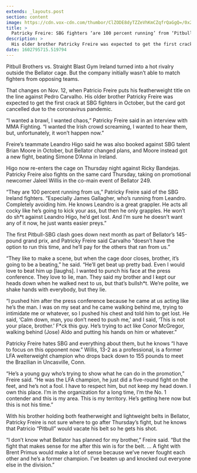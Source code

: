 ```yaml
--- 
extends: _layouts.post 
section: content 
image: https://cdn.vox-cdn.com/thumbor/ClZODE8dyTZZeVhKmCZqfrQaGgQ=/0x25:1920x1030/fit-in/1200x630/cdn.vox-cdn.com/uploads/chorus_asset/file/19565142/253_Tofiq_Musaev_x_Patricky_Pitbull.jpg 
title: > 
  Patricky Freire: SBG fighters ‘are 100 percent running’ from ‘Pitbull’ Brothers 
description: > 
  His older brother Patricky Freire was expected to get the first crack at SBG fighters in October, but the card got cancelled due to the coronavirus pandemic.“I wanted a brawl, I wanted chaos,” Patricky Freire said in an interview with MMA Fighting.Patricky Freire also fights on the same card Thursday, taking on promotional newcomer Jaleel Willis in the co-main event of Bellator 249.“They are 100 percent running from us,” Patricky Freire said of the SBG Ireland fighters.“I don’t know what Bellator has planned for my brother,” Freire said. 
date: 1602795715.519794 
--- 
```

Pitbull Brothers vs. Straight Blast Gym Ireland turned into a hot rivalry outside the Bellator cage. But the company initially wasn’t able to match fighters from opposing teams.

That changes on Nov. 12, when Patricio Freire puts his featherweight title on the line against Pedro Carvalho. His older brother Patricky Freire was expected to get the first crack at SBG fighters in October, but the card got cancelled due to the coronavirus pandemic.

“I wanted a brawl, I wanted chaos,” Patricky Freire said in an interview with MMA Fighting. “I wanted the Irish crowd screaming, I wanted to hear them, but, unfortunately, it won’t happen now.”

Freire’s teammate Leandro Higo said he was also booked against SBG talent Brian Moore in October, but Bellator changed plans, and Moore instead got a new fight, beating Simone D’Anna in Ireland.

Higo now re-enters the cage on Thursday night against Ricky Bandejas. Patricky Freire also fights on the same card Thursday, taking on promotional newcomer Jaleel Willis in the co-main event of Bellator 249.

“They are 100 percent running from us,” Patricky Freire said of the SBG Ireland fighters. “Especially James Gallagher, who’s running from Leandro. Completely avoiding him. He knows Leandro is a great grappler. He acts all cocky like he’s going to kick your ass, but then he only grapples. He won’t do sh*t against Leandro Higo, he’d get lost. And I’m sure he doesn’t want any of it now, he just wants easier preys.”

The first Pitbull-SBG clash goes down next month as part of Bellator’s 145-pound grand prix, and Patricky Freire said Carvalho “doesn’t have the option to run this time, and he’ll pay for the others that ran from us.”

“They like to make a scene, but when the cage door closes, brother, it’s going to be a beating,” he said. “He’ll get beat up pretty bad. Even I would love to beat him up [laughs]. I wanted to punch his face at the press conference. They love to lie, man. They said my brother and I kept our heads down when he walked next to us, but that’s bullsh*t. We’re polite, we shake hands with everybody, but they lie.

“I pushed him after the press conference because he came at us acting like he’s the man. I was on my seat and he came walking behind me, trying to intimidate me or whatever, so I pushed his chest and told him to get lost. He said, ‘Calm down, man, you don’t need to push me,’ and I said, ‘This is not your place, brother.’ F*ck this guy. He’s trying to act like Conor McGregor, walking behind (Jose) Aldo and putting his hands on him or whatever.”

Patricky Freire hates SBG and everything about them, but he knows “I have to focus on this opponent now.” Willis, 13-2 as a professional, is a former LFA welterweight champion who drops back down to 155 pounds to meet the Brazilian in Uncasville, Conn.

“He’s a young guy who’s trying to show what he can do in the promotion,” Freire said. “He was the LFA champion, he just did a five-round fight on the feet, and he’s not a fool. I have to respect him, but not keep my head down. I own this place. I’m in the organization for a long time, I’m the No. 1 contender and this is my area. This is my territory. He’s getting here now but this is not his time.”

With his brother holding both featherweight and lightweight belts in Bellator, Patricky Freire is not sure where to go after Thursday’s fight, but he knows that Patricio “Pitbull” would vacate his belt so he gets his shot.

“I don’t know what Bellator has planned for my brother,” Freire said. “But the fight that makes sense for me after this win is for the belt. … A fight with Brent Primus would make a lot of sense because we’ve never fought each other and he’s a former champion. I’ve beaten up and knocked out everyone else in the division.”